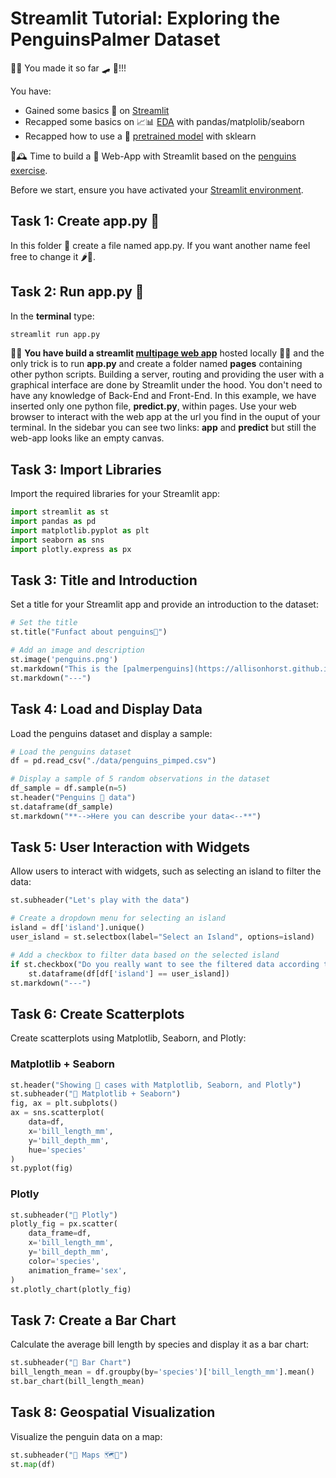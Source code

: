# Streamlit Tutorial: Exploring the PenguinsPalmer Dataset
🙌🏼 You made it so far 🛹 🗿!!! 

You have:
+ Gained some basics 🔋 on [Streamlit](streamlit.md)
+ Recapped some basics on 📈📊 [EDA](../warmup_exercises/README.md#data-analysis-📈📊-on-palmerpenguins-🐧) with pandas/matplolib/seaborn
+ Recapped how to use a 🔮 [pretrained model](../warmup_exercises/README.md#model-prediction-🔮-on-palmerpenguins-🐧) with sklearn

🥳🕰️ Time to build a 🐧 Web-App with Streamlit based on the [penguins exercise](../warmup_exercises/README.md#data-analysis-📈📊-on-palmerpenguins-🐧). 


Before we start, ensure you have activated your [Streamlit environment](../README.md#environment-🌀-and-installation-👩🏽‍🔧👨🏽‍🔧).

## Task 1: Create app.py 🐍
In this folder 📁 create a file named app.py. If you want another name feel free to change it 🌶️🐠.

## Task 2: Run app.py 🐍
In the  __terminal__ type:
```bash
streamlit run app.py
```
🎉🥳 __You have build a streamlit [multipage web app](streamlit.md#multipage-apps)__ hosted locally 🥳🎉 and the only trick is to run __app.py__ and  create a folder named __pages__ containing other python scripts. Building a server, routing and providing the user with a graphical interface are done by Streamlit under the hood. You don't need to have any knowledge of Back-End and Front-End. In this example, we have inserted only one python file, __predict.py__, within pages. Use your web browser to interact with the web app at the url you find in the ouput of your terminal. In the sidebar you can see two links: __app__ and __predict__ but still the web-app looks like an empty canvas. 

## Task 3: Import Libraries

Import the required libraries for your Streamlit app:

```python
import streamlit as st
import pandas as pd
import matplotlib.pyplot as plt
import seaborn as sns
import plotly.express as px
```

## Task 3: Title and Introduction

Set a title for your Streamlit app and provide an introduction to the dataset:
 
```python
# Set the title
st.title("Funfact about penguins🐧")

# Add an image and description
st.image('penguins.png')
st.markdown("This is the [palmerpenguins](https://allisonhorst.github.io/palmerpenguins/) dataset that describes measurements on penguins")
st.markdown("---")
```

## Task 4: Load and Display Data

Load the penguins dataset and display a sample:

```python
# Load the penguins dataset
df = pd.read_csv("./data/penguins_pimped.csv")

# Display a sample of 5 random observations in the dataset
df_sample = df.sample(n=5)
st.header("Penguins 🐧 data")
st.dataframe(df_sample)
st.markdown("**-->Here you can describe your data<--**")
```

## Task 5: User Interaction with Widgets

Allow users to interact with widgets, such as selecting an island to filter the data:

```python
st.subheader("Let's play with the data")

# Create a dropdown menu for selecting an island
island = df['island'].unique()
user_island = st.selectbox(label="Select an Island", options=island)

# Add a checkbox to filter data based on the selected island
if st.checkbox("Do you really want to see the filtered data according to your island?"):
    st.dataframe(df[df['island'] == user_island])
st.markdown("---")
```

## Task 6: Create Scatterplots

Create scatterplots using Matplotlib, Seaborn, and Plotly:

### Matplotlib + Seaborn

```python
st.header("Showing 🐧 cases with Matplotlib, Seaborn, and Plotly")
st.subheader("🐧 Matplotlib + Seaborn")
fig, ax = plt.subplots()
ax = sns.scatterplot(
    data=df,
    x='bill_length_mm',
    y='bill_depth_mm',
    hue='species'
)
st.pyplot(fig)
```

### Plotly

```python
st.subheader("🐧 Plotly")
plotly_fig = px.scatter(
    data_frame=df,
    x='bill_length_mm',
    y='bill_depth_mm',
    color='species',
    animation_frame='sex',
)
st.plotly_chart(plotly_fig)
```

## Task 7: Create a Bar Chart

Calculate the average bill length by species and display it as a bar chart:

```python
st.subheader("🐧 Bar Chart")
bill_length_mean = df.groupby(by='species')['bill_length_mm'].mean()
st.bar_chart(bill_length_mean)
```

## Task 8: Geospatial Visualization

Visualize the penguin data on a map:

```python
st.subheader("🐧 Maps 🗺️📍")
st.map(df)
```
